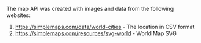 The map API was created with images and data from the following websites:
1. https://simplemaps.com/data/world-cities - The location in CSV format 
2. https://simplemaps.com/resources/svg-world - World Map SVG
